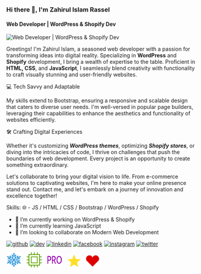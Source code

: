 ### Hi there 👋, I'm Zahirul Islam Rassel
#### Web Developer | WordPress & Shopify Dev
![Web Developer | WordPress & Shopify Dev](https://scontent.fdac7-1.fna.fbcdn.net/v/t39.30808-6/405320144_1746370655788877_4082536541560163652_n.png?stp=dst-png_s960x960&_nc_cat=111&ccb=1-7&_nc_sid=5f2048&_nc_ohc=hzCTXUId3OwAX8wRXti&_nc_ht=scontent.fdac7-1.fna&oh=00_AfAWpDbl0FZcl_pDdwqCZIAPMff0G3Zk3HndYHgd7sXwdA&oe=656335A3)

Greetings! I'm Zahirul Islam, a seasoned web developer with a passion for transforming ideas into digital reality. Specializing in **WordPress** and **Shopify** development, I bring a wealth of expertise to the table. Proficient in **HTML, CSS**, and **JavaScript**, I seamlessly blend creativity with functionality to craft visually stunning and user-friendly websites.

💻 Tech Savvy and Adaptable

My skills extend to Bootstrap, ensuring a responsive and scalable design that caters to diverse user needs. I'm well-versed in popular page builders, leveraging their capabilities to enhance the aesthetics and functionality of websites efficiently.

🛠️ Crafting Digital Experiences

Whether it's customizing ***WordPress themes***, optimizing ***Shopify stores***, or diving into the intricacies of code, I thrive on challenges that push the boundaries of web development. Every project is an opportunity to create something extraordinary.

Let's collaborate to bring your digital vision to life. From e-commerce solutions to captivating websites, I'm here to make your online presence stand out. Contact me, and let's embark on a journey of innovation and excellence together!

Skills: 🌐 - JS / HTML / CSS / Bootstrap / WordPress / Shopify 

- 🔭 I’m currently working on WordPress & Shopify 
- 🌱 I’m currently learning JavaScript 
- 👯 I’m looking to collaborate on Modern Web Development 


[<img src='https://cdn.jsdelivr.net/npm/simple-icons@3.0.1/icons/github.svg' alt='github' height='40'>](https://github.com/https://github.com/zir-dev)  [<img src='https://cdn.jsdelivr.net/npm/simple-icons@3.0.1/icons/hashnode.svg' alt='dev' height='40'>](https://hashnode.com/@Rassel)  [<img src='https://cdn.jsdelivr.net/npm/simple-icons@3.0.1/icons/linkedin.svg' alt='linkedin' height='40'>](https://www.linkedin.com/in/https://www.linkedin.com/in/zahirul-islam-34bb56240//)  [<img src='https://cdn.jsdelivr.net/npm/simple-icons@3.0.1/icons/facebook.svg' alt='facebook' height='40'>](https://www.facebook.com/https://www.facebook.com/profile.php?id=100012478778135)  [<img src='https://cdn.jsdelivr.net/npm/simple-icons@3.0.1/icons/instagram.svg' alt='instagram' height='40'>](https://www.instagram.com/https://www.instagram.com/byte_dreamer//)  [<img src='https://cdn.jsdelivr.net/npm/simple-icons@3.0.1/icons/twitter.svg' alt='twitter' height='40'>](https://twitter.com/https://twitter.com/zibd20)  

<a href='https://archiveprogram.github.com/'><img src='https://raw.githubusercontent.com/acervenky/animated-github-badges/master/assets/acbadge.gif' width='40' height='40'></a> <a href='https://docs.github.com/en/developers'><img src='https://raw.githubusercontent.com/acervenky/animated-github-badges/master/assets/devbadge.gif' width='40' height='40'></a> <a href='https://github.com/pricing'><img src='https://raw.githubusercontent.com/acervenky/animated-github-badges/master/assets/pro.gif' width='40' height='40'></a> <a href='https://stars.github.com/'><img src='https://raw.githubusercontent.com/acervenky/animated-github-badges/master/assets/starbadge.gif' width='35' height='35'></a> <a href='https://docs.github.com/en/github/supporting-the-open-source-community-with-github-sponsors'><img src='https://raw.githubusercontent.com/acervenky/animated-github-badges/master/assets/sponsorbadge.gif' width='35' height='35'></a> 



